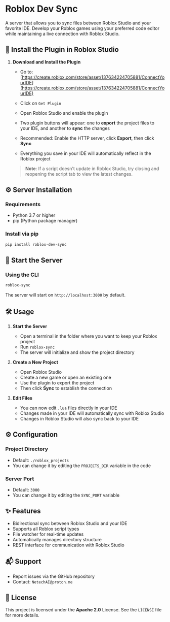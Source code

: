 # Roblox Dev Sync

A server that allows you to sync files between Roblox Studio and your favorite IDE. Develop your Roblox games using your preferred code editor while maintaining a live connection with Roblox Studio.

## 🔌 Install the Plugin in Roblox Studio

1. **Download and Install the Plugin**

   * Go to: [https://create.roblox.com/store/asset/137634224705881/ConnectYourIDE](https://create.roblox.com/store/asset/137634224705881/ConnectYourIDE)

   * Click on `Get Plugin`

   * Open Roblox Studio and enable the plugin

   * Two plugin buttons will appear: one to **export** the project files to your IDE, and another to **sync** the changes

   * Recommended: Enable the HTTP server, click **Export**, then click **Sync**

   * Everything you save in your IDE will automatically reflect in the Roblox project

   > **Note**: If a script doesn't update in Roblox Studio, try closing and reopening the script tab to view the latest changes.



## ⚙️ Server Installation

### Requirements

* Python 3.7 or higher
* pip (Python package manager)

### Install via pip

```bash
pip install roblox-dev-sync
```



## 🚀 Start the Server

### Using the CLI

```bash
roblox-sync
```

The server will start on `http://localhost:3000` by default.



## 🛠 Usage

1. **Start the Server**

   * Open a terminal in the folder where you want to keep your Roblox project
   * Run `roblox-sync`
   * The server will initialize and show the project directory

2. **Create a New Project**

   * Open Roblox Studio
   * Create a new game or open an existing one
   * Use the plugin to export the project
   * Then click **Sync** to establish the connection

3. **Edit Files**

   * You can now edit `.lua` files directly in your IDE
   * Changes made in your IDE will automatically sync with Roblox Studio
   * Changes in Roblox Studio will also sync back to your IDE



## ⚙️ Configuration

### Project Directory

* Default: `./roblox_projects`
* You can change it by editing the `PROJECTS_DIR` variable in the code

### Server Port

* Default: `3000`
* You can change it by editing the `SYNC_PORT` variable



## ✨ Features

* Bidirectional sync between Roblox Studio and your IDE
* Supports all Roblox script types
* File watcher for real-time updates
* Automatically manages directory structure
* REST interface for communication with Roblox Studio



## 📬 Support

* Report issues via the GitHub repository
* Contact: `NetechAI@proton.me`



## 📄 License

This project is licensed under the **Apache 2.0** License. See the `LICENSE` file for more details.

